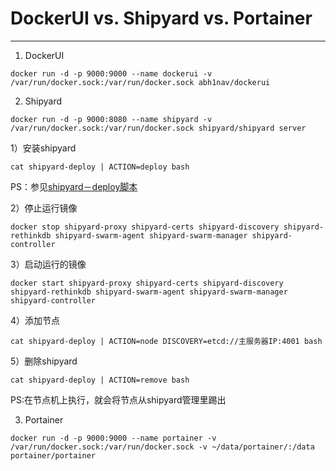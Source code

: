 # DockerUI vs. Shipyard vs. Portainer
---

1. DockerUI

```
docker run -d -p 9000:9000 --name dockerui -v /var/run/docker.sock:/var/run/docker.sock abh1nav/dockerui
```

2. Shipyard

```
docker run -d -p 9000:8080 --name shipyard -v /var/run/docker.sock:/var/run/docker.sock shipyard/shipyard server
```

1）安装shipyard

```
cat shipyard-deploy | ACTION=deploy bash
```
PS：参见[shipyard－deploy脚本](https://github.com/gooree/awesome-devops/blob/master/docker/shipyard-deploy)

2）停止运行镜像

```
docker stop shipyard-proxy shipyard-certs shipyard-discovery shipyard-rethinkdb shipyard-swarm-agent shipyard-swarm-manager shipyard-controller
```
  
3）启动运行的镜像

```
docker start shipyard-proxy shipyard-certs shipyard-discovery shipyard-rethinkdb shipyard-swarm-agent shipyard-swarm-manager shipyard-controller
```

4）添加节点

```
cat shipyard-deploy | ACTION=node DISCOVERY=etcd://主服务器IP:4001 bash
```

5）删除shipyard

```
cat shipyard-deploy | ACTION=remove bash
```
PS:在节点机上执行，就会将节点从shipyard管理里踢出

3. Portainer

```
docker run -d -p 9000:9000 --name portainer -v /var/run/docker.sock:/var/run/docker.sock -v ~/data/portainer/:/data portainer/portainer
```